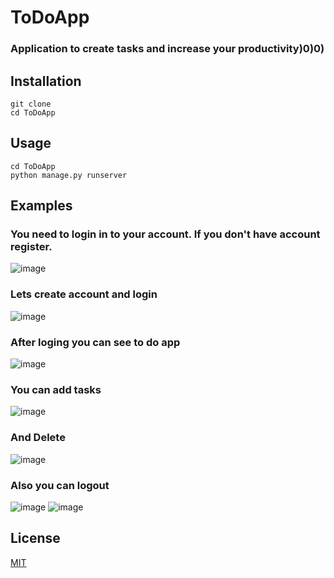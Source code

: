 # ToDoApp
### Application to create tasks and increase your productivity)0)0) 

## Installation
```
git clone 
cd ToDoApp
```

## Usage
```
cd ToDoApp
python manage.py runserver
```

## Examples

### You need to login in to your account. If you don't have account register.
![image](https://user-images.githubusercontent.com/78011086/150295365-65619535-40c3-4387-b499-e8e5b15c39fc.png)

### Lets create account and login
![image](https://user-images.githubusercontent.com/78011086/150296567-a330e974-f581-4a8c-9931-c3e459961050.png)


### After loging you can see to do app
![image](https://user-images.githubusercontent.com/78011086/150296414-d4eb89e7-bfb9-4756-b27e-f055562f0185.png)


### You can add tasks
![image](https://user-images.githubusercontent.com/78011086/150297026-0048768c-348c-4ddd-a685-a1dcc2c3770b.png)

### And Delete
![image](https://user-images.githubusercontent.com/78011086/150297069-57df7b8d-aa62-48d8-9146-932a8c2de55d.png)

### Also you can logout
![image](https://user-images.githubusercontent.com/78011086/150297332-366ddfaa-c87b-4525-9381-44c232d747ad.png)
![image](https://user-images.githubusercontent.com/78011086/150297379-ab1266dd-02f4-44a9-9bcd-3705144ec913.png)


## License
[MIT](https://github.com/Kaiyrkeldi/Scrapper/blob/main/LICENSE)
